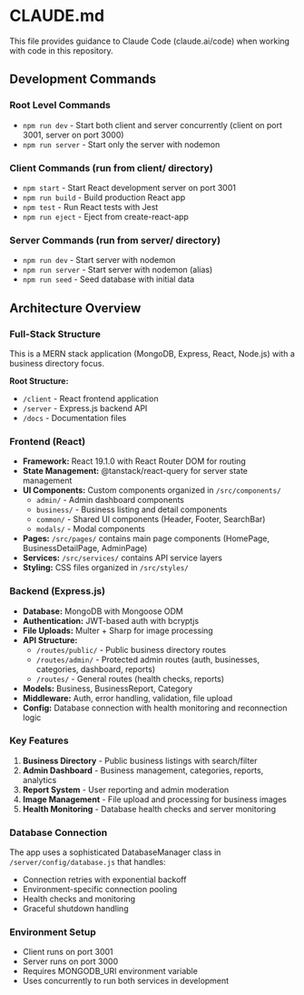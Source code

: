 # CLAUDE.md

This file provides guidance to Claude Code (claude.ai/code) when working with code in this repository.

## Development Commands

### Root Level Commands
- `npm run dev` - Start both client and server concurrently (client on port 3001, server on port 3000)
- `npm run server` - Start only the server with nodemon

### Client Commands (run from client/ directory)
- `npm start` - Start React development server on port 3001
- `npm run build` - Build production React app
- `npm test` - Run React tests with Jest
- `npm run eject` - Eject from create-react-app

### Server Commands (run from server/ directory)
- `npm run dev` - Start server with nodemon
- `npm run server` - Start server with nodemon (alias)
- `npm run seed` - Seed database with initial data

## Architecture Overview

### Full-Stack Structure
This is a MERN stack application (MongoDB, Express, React, Node.js) with a business directory focus.

**Root Structure:**
- `/client` - React frontend application
- `/server` - Express.js backend API
- `/docs` - Documentation files

### Frontend (React)
- **Framework:** React 19.1.0 with React Router DOM for routing
- **State Management:** @tanstack/react-query for server state management
- **UI Components:** Custom components organized in `/src/components/`
  - `admin/` - Admin dashboard components
  - `business/` - Business listing and detail components  
  - `common/` - Shared UI components (Header, Footer, SearchBar)
  - `modals/` - Modal components
- **Pages:** `/src/pages/` contains main page components (HomePage, BusinessDetailPage, AdminPage)
- **Services:** `/src/services/` contains API service layers
- **Styling:** CSS files organized in `/src/styles/`

### Backend (Express.js)
- **Database:** MongoDB with Mongoose ODM
- **Authentication:** JWT-based auth with bcryptjs
- **File Uploads:** Multer + Sharp for image processing
- **API Structure:**
  - `/routes/public/` - Public business directory routes
  - `/routes/admin/` - Protected admin routes (auth, businesses, categories, dashboard, reports)
  - `/routes/` - General routes (health checks, reports)
- **Models:** Business, BusinessReport, Category
- **Middleware:** Auth, error handling, validation, file upload
- **Config:** Database connection with health monitoring and reconnection logic

### Key Features
1. **Business Directory** - Public business listings with search/filter
2. **Admin Dashboard** - Business management, categories, reports, analytics
3. **Report System** - User reporting and admin moderation
4. **Image Management** - File upload and processing for business images
5. **Health Monitoring** - Database health checks and server monitoring

### Database Connection
The app uses a sophisticated DatabaseManager class in `/server/config/database.js` that handles:
- Connection retries with exponential backoff
- Environment-specific connection pooling
- Health checks and monitoring
- Graceful shutdown handling

### Environment Setup
- Client runs on port 3001
- Server runs on port 3000
- Requires MONGODB_URI environment variable
- Uses concurrently to run both services in development